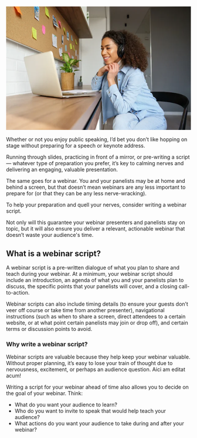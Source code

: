 ![Webinar](_images/webinar.png)

Whether or not you enjoy public speaking, I’d bet you don’t like hopping on stage without preparing for a speech or keynote address.

Running through slides, practicing in front of a mirror, or pre-writing a script — whatever type of preparation you prefer, it’s key to calming nerves and delivering an engaging, valuable presentation.

The same goes for a webinar. You and your panelists may be at home and behind a screen, but that doesn’t mean webinars are any less important to prepare for (or that they can be any less nerve-wracking).

To help your preparation and quell your nerves, consider writing a webinar script.

Not only will this guarantee your webinar presenters and panelists stay on topic, but it will also ensure you deliver a relevant, actionable webinar that doesn’t waste your audience's time.


## What is a webinar script?

A webinar script is a pre-written dialogue of what you plan to share and teach during your webinar. At a minimum, your webinar script should include an introduction, an agenda of what you and your panelists plan to discuss, the specific points that your panelists will cover, and a closing call-to-action.

Webinar scripts can also include timing details (to ensure your guests don’t veer off course or take time from another presenter), navigational instructions (such as when to share a screen, direct attendees to a certain website, or at what point certain panelists may join or drop off), and certain terms or discussion points to avoid.


### Why write a webinar script?

Webinar scripts are valuable because they help keep your webinar valuable. Without proper planning, it’s easy to lose your train of thought due to nervousness, excitement, or perhaps an audience question. Aici am editat acum!

Writing a script for your webinar ahead of time also allows you to decide on the goal of your webinar. Think:

- What do you want your audience to learn?
- Who do you want to invite to speak that would help teach your audience?
- What actions do you want your audience to take during and after your webinar?
